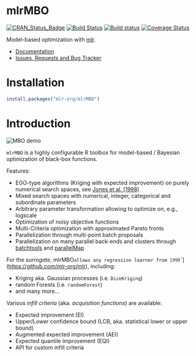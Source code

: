 # mlrMBO

[![CRAN_Status_Badge](http://www.r-pkg.org/badges/version/mlrMBO)](https://cran.r-project.org/package=mlrMBO)
[![Build Status](https://travis-ci.org/mlr-org/mlrMBO.png?branch=master)](https://travis-ci.org/mlr-org/mlrMBO)
[![Build status](https://ci.appveyor.com/api/projects/status/gvr607kqcl78qjq9/branch/master?svg=true)](https://ci.appveyor.com/project/jakob-r/mlrmbo/branch/master)
[![Coverage Status](https://img.shields.io/codecov/c/github/mlr-org/mlrMBO/master.svg)](https://codecov.io/github/mlr-org/mlrMBO?branch=master)

Model-based optimization with [mlr](https://github.com/mlr-org/mlr/).

* [Documentation](https://mlr-org.github.io/mlrMBO/)
* [Issues, Requests and Bug Tracker](https://github.com/mlr-org/mlrMBO/issues)

# Installation

```r
install.packages("mlr-org/mlrMBO")
```

# Introduction

![MBO demo](https://raw.githubusercontent.com/mlr-org/mlrMBO/master/docs/articles/helpers/animation_files/figure-html/animation-.gif)

`mlrMBO` is a highly configurable R toolbox for model-based / Bayesian optimization of black-box functions.

Features:

* EGO-type algorithms (Kriging with expected improvement) on purely numerical search spaces, see [Jones et al. (1998)](http://link.springer.com/article/10.1023/A:1008306431147)
* Mixed search spaces with numerical, integer, categorical and subordinate parameters
* Arbitrary parameter transformation allowing to optimize on, e.g., logscale
* Optimization of noisy objective functions
* Multi-Criteria optimization with approximated Pareto fronts
* Parallelization through multi-point batch proposals
* Parallelization on many parallel back-ends and clusters through [batchtools](https://github.com/mllg/batchtools) and [parallelMap](https://github.com/berndbischl/parallelMap)

For the *surrogate*, mlrMBO`allows any regression learner from [`mlr`](https://github.com/mlr-org/mlr), including:
* Kriging aka. Gaussian processes (i.e. `DiceKriging`)
* random Forests (i.e. `randomForest`)
* and many more...

Various *infill criteria* (aka. _acquisition functions_) are available:
* Expected improvement (EI)
* Upper/Lower confidence bound (LCB, aka. statistical lower or upper bound)
* Augmented expected improvement (AEI)
* Expected quantile improvement (EQI)
* API for custom infill criteria

